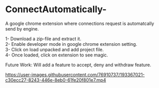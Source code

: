 # ConnectAutomatically-
A google chrome extension where connections request is automatcally send by engine.

1- Download a zip-file and extract it.\
2- Enable developer mode in google chrome extension setting.\
3- Click on load unpacked and add project file.\
4- Once loaded, click on extension to see magic.


Future Work: Will add a feature to accept, deny and withdraw feature.


https://user-images.githubusercontent.com/76910737/193367021-c30ecc27-8243-446e-8eb0-61fe20f801e7.mp4

